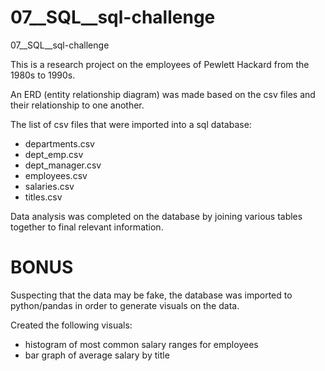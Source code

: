 # 07__SQL__sql-challenge
07__SQL__sql-challenge

This is a research project on the employees of Pewlett Hackard from the 1980s to 1990s.

An ERD (entity relationship diagram) was made based on the csv files and their relationship to one another.

The list of csv files that were imported into a sql database:
  - departments.csv
  - dept_emp.csv
  - dept_manager.csv
  - employees.csv
  - salaries.csv
  - titles.csv

Data analysis was completed on the database by joining various tables together to final relevant information.

# BONUS
Suspecting that the data may be fake, the database was imported to python/pandas in order to generate visuals on the data.

Created the following visuals:
  - histogram of most common salary ranges for employees
  - bar graph of average salary by title
